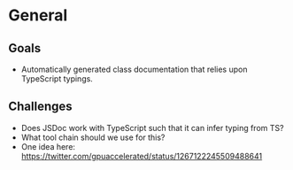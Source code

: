 # General

## Goals

- Automatically generated class documentation that relies upon TypeScript typings.

## Challenges

- Does JSDoc work with TypeScript such that it can infer typing from TS?
- What tool chain should we use for this?
- One idea here: https://twitter.com/gpuaccelerated/status/1267122245509488641
